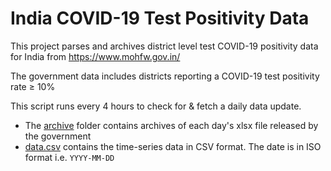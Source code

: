 # India COVID-19 Test Positivity Data

This project parses and archives district level test COVID-19 positivity data for India from https://www.mohfw.gov.in/

The government data includes districts reporting a COVID-19 test positivity rate ≥ 10%

This script runs every 4 hours to check for & fetch a daily data update.

- The [archive](https://github.com/aatishb/indiatestpositivitydata/tree/main/archive) folder contains archives of each day's xlsx file released by the government
- [data.csv](https://github.com/aatishb/indiatestpositivitydata/blob/main/data.csv) contains the time-series data in CSV format. The date is in ISO format i.e. `YYYY-MM-DD`

